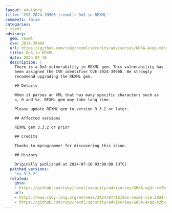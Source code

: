 ```yaml
---
layout: advisory
title: 'CVE-2024-39908 (rexml): DoS in REXML'
comments: false
categories:
- rexml
advisory:
  gem: rexml
  cve: 2024-39908
  url: https://github.com/ruby/rexml/security/advisories/GHSA-4xqq-m2hx-25v8
  title: DoS in REXML
  date: 2024-07-16
  description: |
    There is a DoS vulnerability in REXML gem. This vulnerability has
    been assigned the CVE identifier CVE-2024-39908. We strongly
    recommend upgrading the REXML gem.

    ## Details

    When it parses an XML that has many specific characters such as
    <, 0 and %>. REXML gem may take long time.

    Please update REXML gem to version 3.3.2 or later.

    ## Affected versions

    REXML gem 3.3.2 or prior

    ## Credits

    Thanks to mprogrammer for discovering this issue.

    ## History

    Originally published at 2024-07-16 03:00:00 (UTC)
  patched_versions:
  - ">= 3.3.2"
  related:
    ghsa:
    - https://github.com/ruby/rexml/security/advisories/GHSA-vg3r-rm7w-2xgh
    url:
    - https://www.ruby-lang.org/en/news/2024/07/16/dos-rexml-cve-2024-39908
    - https://github.com/ruby/rexml/security/advisories/GHSA-4xqq-m2hx-25v8
---
```

